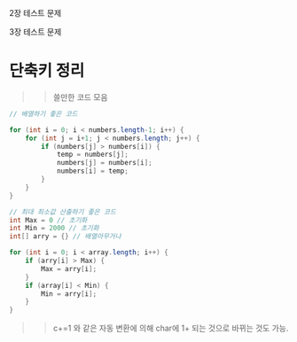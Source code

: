 2장 테스트 문제

3장 테스트 문제

# 단축키 정리

>> 쓸만한  코드 모음

```java
// 배열하기 좋은 코드

for (int i = 0; i < numbers.length-1; i++) {
	for (int j = i+1; j < numbers.length; j++) {
		if (numbers[j] > numbers[i]) {
			temp = numbers[j];
			numbers[j] = numbers[i];
			numbers[i] = temp;
		}
	}
}

```

```java
// 최대 최소값 산출하기 좋은 코드
int Max = 0 // 초기화
int Min = 2000 // 초기화
int[] arry = {} // 배열아무거나

for (int i = 0; i < array.length; i++) {
	if (arry[i] > Max) {
		Max = arry[i];
	}
	if (array[i] < Min) {
		Min = arry[i];
	}
}
```

>> c+=1 와 같은 자동 변환에 의해 char에 
      1+ 되는 것으로 바뀌는 것도 가능.